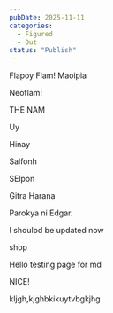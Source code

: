 ```yaml
---
pubDate: 2025-11-11
categories:
  - Figured
  - Out
status: "Publish"
---
```

Flapoy
Flam!
Maoipia

Neoflam!

THE NAM

Uy

Hinay

Salfonh

SElpon

Gitra Harana

Parokya ni Edgar.

I shoulod be updated now

shop

Hello testing page for md


NICE!


kljgh,kjghbkikuytvbgkjhg

